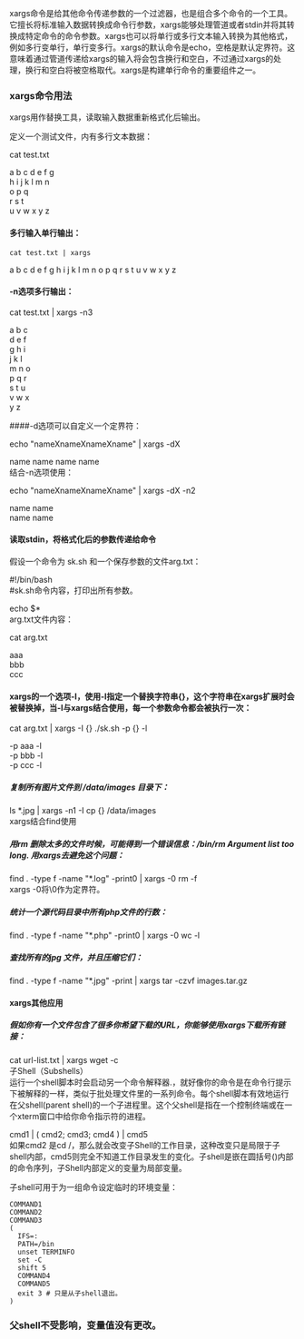 
<p>
xargs命令是给其他命令传递参数的一个过滤器，也是组合多个命令的一个工具。它擅长将标准输入数据转换成命令行参数，xargs能够处理管道或者stdin并将其转换成特定命令的命令参数。xargs也可以将单行或多行文本输入转换为其他格式，例如多行变单行，单行变多行。xargs的默认命令是echo，空格是默认定界符。这意味着通过管道传递给xargs的输入将会包含换行和空白，不过通过xargs的处理，换行和空白将被空格取代。xargs是构建单行命令的重要组件之一。</p>

### xargs命令用法<br/>
xargs用作替换工具，读取输入数据重新格式化后输出。<br/>

定义一个测试文件，内有多行文本数据：

cat test.txt

a b c d e f g <br/>
h i j k l m n <br/>
o p q <br/>
r s t <br/>
u v w x y z <br/>

#### 多行输入单行输出：

`cat test.txt | xargs`

a b c d e f g h i j k l m n o p q r s t u v w x y z <br/>
#### -n选项多行输出：

cat test.txt | xargs -n3 <br/>

a b c <br/>
d e f <br/>
g h i <br/>
j k l <br/>
m n o <br/>
p q r <br/>
s t u <br/>
v w x <br/>
y z <br/>

####-d选项可以自定义一个定界符：

echo "nameXnameXnameXname" | xargs -dX

name name name name <br/>
结合-n选项使用：

echo "nameXnameXnameXname" | xargs -dX -n2 <br/>

name name <br/>
name name <br/>
#### 读取stdin，将格式化后的参数传递给命令

假设一个命令为 sk.sh 和一个保存参数的文件arg.txt：

\#!/bin/bash <br/>
\#sk.sh命令内容，打印出所有参数。

echo $* <br/>
arg.txt文件内容：

cat arg.txt

aaa <br/>
bbb <br/>
ccc <br/>

#### xargs的一个选项-I，使用-I指定一个替换字符串{}，这个字符串在xargs扩展时会被替换掉，当-I与xargs结合使用，每一个参数命令都会被执行一次：

cat arg.txt | xargs -I {} ./sk.sh -p {} -l <br/>

-p aaa -l <br/>
-p bbb -l <br/>
-p ccc -l <br/>

##### 复制所有图片文件到 /data/images 目录下：

ls *.jpg | xargs -n1 -I cp {} /data/images <br/>
xargs结合find使用

##### 用rm 删除太多的文件时候，可能得到一个错误信息：/bin/rm Argument list too long. 用xargs去避免这个问题：

find . -type f -name "*.log" -print0 | xargs -0 rm -f <br/>
xargs -0将\0作为定界符。

##### 统计一个源代码目录中所有php文件的行数：

find . -type f -name "*.php" -print0 | xargs -0 wc -l <br/>

##### 查找所有的jpg 文件，并且压缩它们：

find . -type f -name "*.jpg" -print | xargs tar -czvf images.tar.gz <br/>
#### xargs其他应用

##### 假如你有一个文件包含了很多你希望下载的URL，你能够使用xargs下载所有链接：

cat url-list.txt | xargs wget -c <br/>
子Shell（Subshells） <br/>
运行一个shell脚本时会启动另一个命令解释器.，就好像你的命令是在命令行提示下被解释的一样，类似于批处理文件里的一系列命令。每个shell脚本有效地运行在父shell(parent shell)的一个子进程里。这个父shell是指在一个控制终端或在一个xterm窗口中给你命令指示符的进程。

cmd1 | ( cmd2; cmd3; cmd4 ) | cmd5 <br/>
如果cmd2 是cd /，那么就会改变子Shell的工作目录，这种改变只是局限于子shell内部，cmd5则完全不知道工作目录发生的变化。子shell是嵌在圆括号()内部的命令序列，子Shell内部定义的变量为局部变量。 <br/>

子shell可用于为一组命令设定临时的环境变量：

	COMMAND1
	COMMAND2
	COMMAND3
	(
	  IFS=:
	  PATH=/bin
	  unset TERMINFO
	  set -C
	  shift 5
	  COMMAND4
	  COMMAND5
	  exit 3 # 只是从子shell退出。
	)
### 父shell不受影响，变量值没有更改。